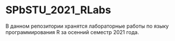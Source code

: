 # SPbSTU_2021_RLabs

В данном репозитории хранятся лабораторные работы по языку программирования R за осенний семестр 2021 года.